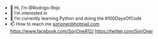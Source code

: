 - 👋 Hi, I’m @Rodrigo-Rojo
- 👀 I’m interested in 
- 🌱 I’m currently learning Python and doing the #100DaysOfCode
- 📫 How to reach me 
sorioner@hotmail.com
https://www.facebook.com/SoriOneR12/
https://twitter.com/SoriOner

<!---
Rodrigo-Rojo/Rodrigo-Rojo is a ✨ special ✨ repository because its `README.md` (this file) appears on your GitHub profile.
You can click the Preview link to take a look at your changes.
--->
